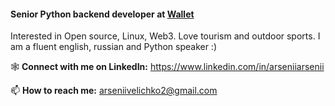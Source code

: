 #### Senior Python backend developer at [Wallet](https://wallet.tg/)

Interested in Open source, Linux, Web3. Love tourism and outdoor sports.
I am a fluent english, russian and Python speaker :)

🕸 **Connect with me on LinkedIn:** https://www.linkedin.com/in/arseniiarsenii

📫 **How to reach me:** arseniivelichko2@gmail.com  
